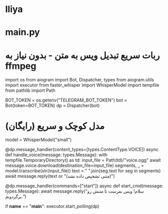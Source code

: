 # Iliya
# main.py
# ربات سریع تبدیل ویس به متن - بدون نیاز به ffmpeg
import os
from aiogram import Bot, Dispatcher, types
from aiogram.utils import executor
from faster_whisper import WhisperModel
import tempfile
from pathlib import Path

BOT_TOKEN = os.getenv("TELEGRAM_BOT_TOKEN")
bot = Bot(token=BOT_TOKEN)
dp = Dispatcher(bot)

# مدل کوچک و سریع (رایگان)
model = WhisperModel("small")

@dp.message_handler(content_types=[types.ContentType.VOICE])
async def handle_voice(message: types.Message):
    with tempfile.TemporaryDirectory() as td:
        input_file = Path(td)/"voice.ogg"
        await message.voice.download(destination_file=input_file)
        segments, _ = model.transcribe(str(input_file))
        text = " ".join(seg.text for seg in segments)
    await message.reply(text or "(متنی تشخیص داده نشد)")

@dp.message_handler(commands=["start"])
async def start_cmd(message: types.Message):
    await message.reply("سلام! ویس بفرست تا متنش رو برگردونم.")

if __name__ == "__main__":
    executor.start_polling(dp)
